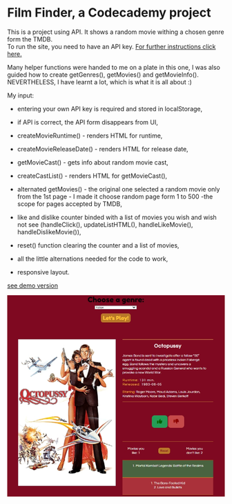 ﻿# Film Finder, a Codecademy project  
 
This is a project using API. It shows a random movie withing a chosen genre form the TMDB.  
To run the site, you need to have an API key. [For further instructions click here.](https://developer.themoviedb.org/docs/getting-started)  

Many helper functions were handed to me on a plate in this one, I was also guided how to create getGenres(), getMovies() and getMovieInfo().
NEVERTHELESS, I have learnt a lot, which is what it is all about :)

My input: 
- entering your own API key is required and stored in localStorage,
- if API is correct, the API form disappears from UI,
   
- createMovieRuntime() - renders HTML for runtime,
- createMovieReleaseDate() - renders HTML for release date,
- getMovieCast() - gets info about random movie cast,
- createCastList() - renders HTML for getMovieCast(),
- alternated getMovies() - the original one selected a random movie only from the 1st page - I made it choose random page form 1 to 500 -the scope for pages accepted by TMDB,
    
- like and dislike counter binded with a list of movies you wish and wish not see (handleClick(), updateListHTML(), handleLikeMovie(), handleDislikeMovie()),
- reset() function clearing the counter and a list of movies,
- all the little alternations needed for the code to work,
- responsive layout.  

[see demo version]( https://veelcheck.github.io/film_finder_codecademy/)  
  
![screenshot](img/film_finder_demo.jpg)
